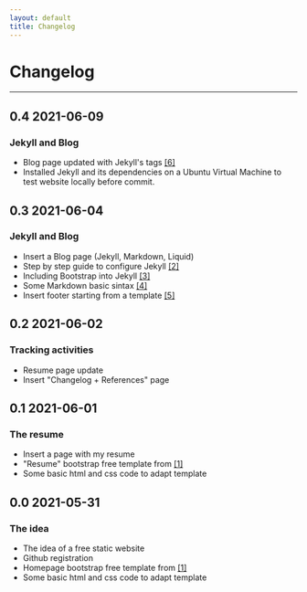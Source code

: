 ```yaml
---
layout: default
title: Changelog
---
```


# Changelog
---
## 0.4 2021-06-09
### Jekyll and Blog
* Blog page updated with Jekyll's tags [[6]](https://jekyllrb.com/docs/posts/)
* Installed Jekyll and its dependencies on a Ubuntu Virtual Machine to test website locally before commit.


## 0.3 2021-06-04
### Jekyll and Blog
* Insert a Blog page (Jekyll, Markdown, Liquid)
* Step by step guide to configure Jekyll [[2]](https://jekyllrb.com/docs/step-by-step/01-setup)
* Including Bootstrap into Jekyll [[3]](https://betterprogramming.pub/an-introduction-to-using-jekyll-with-bootstrap-4-6f2433afeda9)
* Some Markdown basic sintax [[4]](https://www.markdownguide.org/basic-syntax/)
* Insert footer starting from a template [[5]](https://mdbootstrap.com/docs/standard/navigation/footer/)

## 0.2 2021-06-02
### Tracking activities
* Resume page update
* Insert "Changelog + References" page

## 0.1 2021-06-01
### The resume
* Insert a page with my resume
* "Resume" bootstrap free template from [[1]](https://startbootstrap.com/templates)
* Some basic html and css code to adapt template

## 0.0 2021-05-31
### The idea
* The idea of a free static website
* Github registration
* Homepage bootstrap free template from [[1]](https://startbootstrap.com/templates)
* Some basic html and css code to adapt template